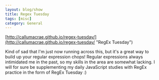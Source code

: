 ```yaml
---
layout: blog/show
title: Regex Tuesday
tags: [misc]
category: General
---
```


[http://callumacrae.github.io/regex-tuesday/](http://callumacrae.github.io/regex-tuesday/ "RegEx Tuesday")

Kind of sad that I'm just now running across this, but it's a great way to build up your regular expression chops! Regular expressions always intimidated me in the past, so my skills in the area are somewhat lacking. I will for sure be supplementing my daily JavaScript studies with RegEx practice in the form of RegEx Tuesday :)
